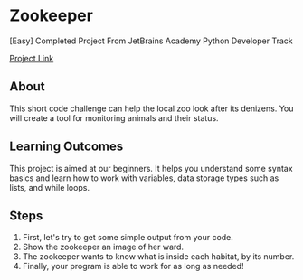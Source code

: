 # Zookeeper

[Easy] Completed Project From JetBrains Academy Python Developer Track

[Project Link](https://hyperskill.org/projects/98?track=2)

## About
This short code challenge can help the local zoo look after its denizens. You will create a tool for monitoring animals and their status.

## Learning Outcomes
This project is aimed at our beginners. It helps you understand some syntax basics and learn how to work with variables, data storage types such as lists, and while loops.

## Steps
1. First, let's try to get some simple output from your code. 
2. Show the zookeeper an image of her ward. 
3. The zookeeper wants to know what is inside each habitat, by its number. 
4. Finally, your program is able to work for as long as needed! 
